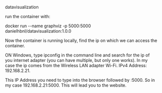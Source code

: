 ﻿datavisualization

run the container with: 

docker run --name graphviz -p 5000:5000 danielhbnl/datavisualization:1.0.0

Now the container is running locally, find the ip on which we can access the container.

ON Windows, type ipconfig in the command line and search for the ip of you  internet adapter (you can have multiple, but only one works).
In my case the ip comes from the Wireless LAN adapter Wi-Fi. IPv4 Address: 192.168.2.21.

This IP Address you need to type into the browser followed by :5000. So in my case 192.168.2.21:5000. This will lead you to the website.
